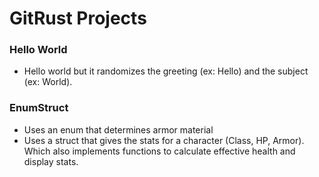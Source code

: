 # GitRust Projects

### Hello World
- Hello world but it randomizes the greeting (ex: Hello) and the subject (ex: World).

### EnumStruct
- Uses an enum that determines armor material
- Uses a struct that gives the stats for a character (Class, HP, Armor). Which also implements functions to calculate effective health and display stats.
